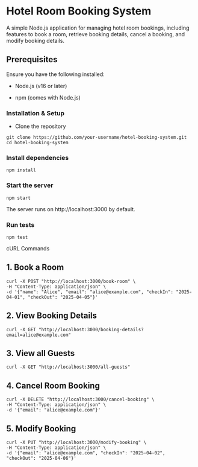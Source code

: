 # Hotel Room Booking System

A simple Node.js application for managing hotel room bookings, including features to book a room, retrieve booking details, cancel a booking, and modify booking details.

## Prerequisites

Ensure you have the following installed:

- Node.js (v16 or later)

- npm (comes with Node.js)

### Installation & Setup

- Clone the repository

```
git clone https://github.com/your-username/hotel-booking-system.git
cd hotel-booking-system
```

### Install dependencies

```
npm install
```

### Start the server

```
npm start
```

The server runs on http://localhost:3000 by default.

### Run tests
```
npm test
```

cURL Commands

## 1. Book a Room
```
curl -X POST "http://localhost:3000/book-room" \
-H "Content-Type: application/json" \
-d '{"name": "Alice", "email": "alice@example.com", "checkIn": "2025-04-01", "checkOut": "2025-04-05"}'
```

## 2. View Booking Details
```
curl -X GET "http://localhost:3000/booking-details?email=alice@example.com"
```

## 3. View all Guests
```
curl -X GET "http://localhost:3000/all-guests"
```

## 4. Cancel Room Booking
```
curl -X DELETE "http://localhost:3000/cancel-booking" \
-H "Content-Type: application/json" \
-d '{"email": "alice@example.com"}'
```

## 5. Modify Booking
```
curl -X PUT "http://localhost:3000/modify-booking" \
-H "Content-Type: application/json" \
-d '{"email": "alice@example.com", "checkIn": "2025-04-02", "checkOut": "2025-04-06"}'
```

